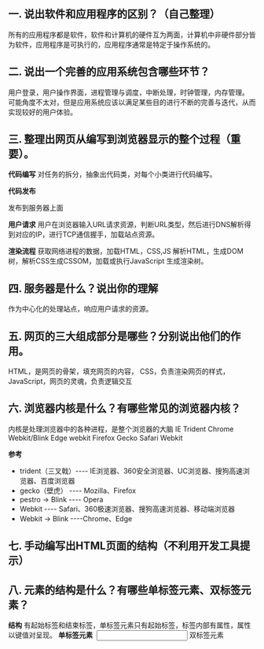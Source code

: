 ## 一. 说出软件和应用程序的区别？（自己整理）
所有的应用程序都是软件，软件和计算机的硬件互为两面，计算机中非硬件部分皆为软件，应用程序是可执行的，应用程序通常是特定于操作系统的。



## 二. 说出一个完善的应用系统包含哪些环节？
用户登录，用户操作界面，进程管理与调度，中断处理，时钟管理，内存管理。
可能角度不太对，但是应用系统应该以满足某些目的进行不断的完善与迭代，从而实现较好的用户体验。



## 三. 整理出网页从编写到浏览器显示的整个过程（重要）。
**代码编写**
对任务的拆分，抽象出代码类，对每个小类进行代码编写。

**代码发布**

发布到服务器上面

**用户请求**
用户在浏览器输入URL请求资源，判断URL类型，然后进行DNS解析得到对应的IP，进行TCP通信握手，加载站点资源。


**渲染流程**
获取网络进程的数据，加载HTML，CSS,JS
解析HTML，生成DOM树，解析CSS生成CSSOM，加载或执行JavaScript
生成渲染树。



## 四. 服务器是什么？说出你的理解

作为中心化的处理站点，响应用户请求的资源。



## 五. 网页的三大组成部分是哪些？分别说出他们的作用。
HTML，是网页的骨架，填充网页的内容，
CSS，负责渲染网页的样式，
JavaScript，网页的灵魂，负责逻辑交互



## 六. 浏览器内核是什么？有哪些常见的浏览器内核？
内核是处理浏览器中的各种进程，是整个浏览器的大脑
IE Trident
Chrome Webkit/Blink
Edge   webkit
Firefox Gecko
Safari Webkit

**参考**
* trident（三叉戟）---- IE浏览器、360安全浏览器、UC浏览器、搜狗高速浏览器、百度浏览器
* gecko（壁虎）      ---- Mozilla、Firefox
* pestro -> Blink      ---- Opera
* Webkit                   ---- Safari、360极速浏览器、搜狗高速浏览器、移动端浏览器
* Webkit  -> Blink    ----Chrome、Edge


## 七. 手动编写出HTML页面的结构（不利用开发工具提示）
<!Doctype HTML>
<head>
<meta charset="UTF-8">
<title>Document</title>


</head>
<body>

</body>



## 八. 元素的结构是什么？有哪些单标签元素、双标签元素？
**结构**
有起始标签和结束标签，单标签元素只有起始标签，标签内部有属性，属性以键值对呈现。
**单标签元素**
<img>
<input>
<meta>
双标签元素
<html>
<body>
<title>
<script>
<span>
<div>
<table>

**元素结构**
参考
元素的结构包括开始标签、结束标签、属性、内容。

``` html
单标签元素： <br> <img> <input> <meta> <hr>
双标签元素： <html> <head> <body> <title> <p> <i> <div> <a> <h1>
```


## 九. 元素之间有哪些关系？写出一个例子，并且说明他们的关系。
元素之间有兄弟元素，父子元素。
<div>
<span></span>
</div>
其中span是div的子元素，属于父子关系。



## 十. 注释的作用，HTML的注释如何编写。
注释是给人看的，方便理解程序的意义，注释的格式是//或者<--! -->
参考:
* 帮助自己记忆代码思路
* 便于和他人协同开发
* 临时注释代码，方便调试
* 自己开发框架时，便于他人理解和学习 

快捷键： ctrl + /